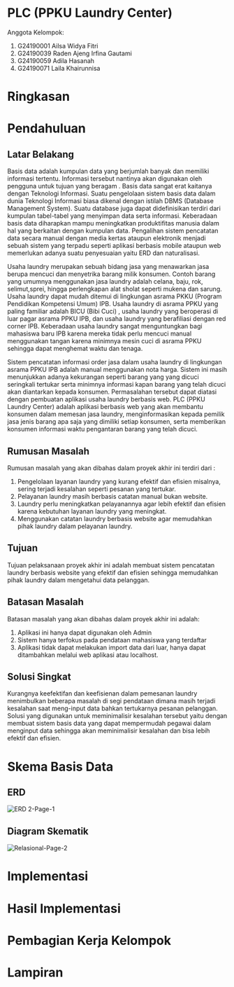 # PLC (PPKU Laundry Center)
Anggota Kelompok: 
  1. G24190001	Ailsa Widya Fitri
  2. G24190039	Raden Ajeng Irfina Gautami
  3. G24190059	Adila Hasanah
  4. G24190071	Laila Khairunnisa

# Ringkasan
# Pendahuluan
## Latar Belakang
Basis data adalah kumpulan data yang berjumlah banyak dan  memiliki informasi tertentu. Informasi tersebut nantinya akan digunakan oleh pengguna untuk tujuan yang beragam . Basis data sangat erat kaitanya dengan Teknologi Informasi. Suatu pengelolaan sistem basis data dalam dunia Teknologi Informasi biasa dikenal dengan istilah DBMS (Database Management System). Suatu database juga dapat didefinisikan terdiri dari kumpulan tabel-tabel yang menyimpan data serta informasi. Keberadaan basis data diharapkan mampu meningkatkan produktifitas manusia dalam hal yang berkaitan dengan kumpulan data. Pengalihan sistem pencatatan data secara manual dengan media kertas ataupun elektronik menjadi sebuah sistem yang terpadu seperti aplikasi berbasis mobile ataupun web memerlukan adanya suatu penyesuaian yaitu ERD dan naturalisasi.

Usaha laundry merupakan sebuah bidang jasa yang menawarkan jasa berupa mencuci dan menyetrika barang milik konsumen. Contoh barang yang umumnya menggunakan jasa laundry adalah celana, baju, rok, selimut,sprei, hingga perlengkapan alat sholat seperti mukena dan sarung. Usaha laundry dapat mudah ditemui di lingkungan asrama PKKU (Program Pendidikan Kompetensi Umum) IPB. Usaha laundry di asrama PPKU yang paling familiar adalah BICU (Bibi Cuci) , usaha laundry yang beroperasi di luar pagar asrama PPKU IPB, dan usaha laundry yang berafiliasi dengan red corner IPB. Keberadaan usaha laundry sangat menguntungkan bagi mahasiswa baru IPB karena mereka tidak perlu mencuci manual menggunakan tangan karena minimnya mesin cuci di asrama PPKU sehingga dapat menghemat waktu dan tenaga.

Sistem pencatatan informasi order jasa dalam usaha laundry di lingkungan asrama PPKU IPB adalah manual menggunakan nota harga. Sistem ini masih menunjukkan adanya kekurangan seperti barang yang yang dicuci seringkali tertukar serta minimnya informasi kapan barang yang telah dicuci akan diantarkan kepada konsumen. Permasalahan tersebut dapat diatasi dengan pembuatan aplikasi usaha laundry berbasis web. PLC (PPKU Laundry Center)  adalah aplikasi berbasis web yang akan membantu konsumen dalam memesan jasa laundry, menginformasikan kepada pemilik jasa jenis barang apa saja yang dimiliki setiap konsumen, serta  memberikan konsumen informasi waktu pengantaran barang yang telah dicuci.

## Rumusan Masalah
Rumusan masalah yang akan dibahas dalam proyek akhir ini terdiri dari :
   1. Pengelolaan layanan laundry yang kurang efektif dan efisien misalnya, sering terjadi kesalahan seperti pesanan yang tertukar.
   2. Pelayanan laundry masih berbasis catatan manual bukan website.
   3. Laundry perlu meningkatkan pelayanannya agar lebih efektif dan efisien karena kebutuhan layanan laundry yang meningkat.
   4. Menggunakan catatan laundry berbasis website agar memudahkan pihak laundry dalam pelayanan laundry.

## Tujuan
Tujuan pelaksanaan proyek akhir ini adalah membuat sistem pencatatan laundry berbasis website yang efektif dan efisien sehingga memudahkan pihak laundry dalam mengetahui data pelanggan.
      
## Batasan Masalah
Batasan masalah yang akan dibahas dalam proyek akhir ini adalah:
   1. Aplikasi ini hanya dapat digunakan oleh Admin
   2. Sistem hanya terfokus pada pendataan mahasiswa yang terdaftar
   3. Aplikasi tidak dapat melakukan import data dari luar, hanya dapat ditambahkan melalui web aplikasi atau localhost.

## Solusi Singkat
   Kurangnya keefektifan dan keefisienan dalam pemesanan laundry menimbulkan beberapa masalah di segi pendataan dimana masih terjadi kesalahan saat meng-input data bahkan tertukarnya pesanan pelanggan. Solusi yang digunakan untuk meminimalisir kesalahan tersebut yaitu dengan membuat sistem basis data yang dapat mempermudah pegawai dalam menginput data sehingga akan meminimalisir kesalahan dan bisa lebih efektif dan efisien.

# Skema Basis Data
## ERD
  ![ERD 2-Page-1](https://user-images.githubusercontent.com/84852345/121996902-a847bf80-cdd3-11eb-8867-2e1cdf7cc169.png)
  
## Diagram Skematik
  ![Relasional-Page-2](https://user-images.githubusercontent.com/84852345/121996936-b4338180-cdd3-11eb-8aef-a088cf7a5979.png)

# Implementasi
# Hasil Implementasi
# Pembagian Kerja Kelompok
# Lampiran
